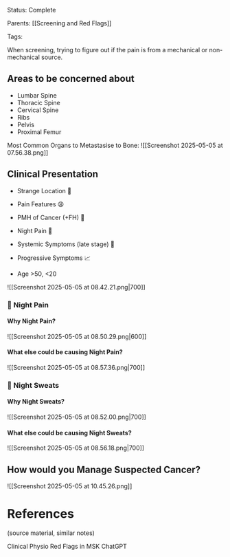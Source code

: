 
Status: Complete

Parents: [[Screening and Red Flags]]

Tags:

When screening, trying to figure out if the pain is from a mechanical or non-mechanical source.
## Areas to be concerned about

- Lumbar Spine
- Thoracic Spine
- Cervical Spine
- Ribs
- Pelvis
- Proximal Femur

Most Common Organs to Metastasise to Bone:
![[Screenshot 2025-05-05 at 07.56.38.png]]

## Clinical Presentation

- Strange Location 📍
- Pain Features 😩
- PMH of Cancer (+FH) 🔁
- Night Pain 🌙
- Systemic Symptoms (late stage) 🤒
- Progressive Symptoms 📈

- Age >50, <20

![[Screenshot 2025-05-05 at 08.42.21.png|700]]

### 🌙 Night Pain

#### Why Night Pain?

![[Screenshot 2025-05-05 at 08.50.29.png|600]]

#### What else could be causing Night Pain?


![[Screenshot 2025-05-05 at 08.57.36.png|700]]
### 🥵 Night Sweats

#### Why Night Sweats?

![[Screenshot 2025-05-05 at 08.52.00.png|700]]

#### What else could be causing Night Sweats?


![[Screenshot 2025-05-05 at 08.56.18.png|700]]



## How would you Manage Suspected Cancer?

![[Screenshot 2025-05-05 at 10.45.26.png]]
# References
(source material, similar notes)

Clinical Physio Red Flags in MSK
ChatGPT